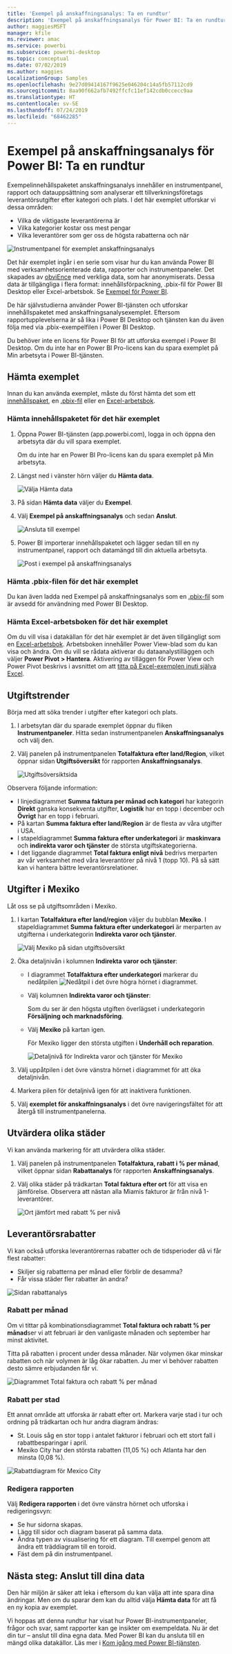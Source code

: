 ```yaml
---
title: 'Exempel på anskaffningsanalys: Ta en rundtur'
description: 'Exempel på anskaffningsanalys för Power BI: Ta en rundtur'
author: maggiesMSFT
manager: kfile
ms.reviewer: amac
ms.service: powerbi
ms.subservice: powerbi-desktop
ms.topic: conceptual
ms.date: 07/02/2019
ms.author: maggies
LocalizationGroup: Samples
ms.openlocfilehash: 9e27d09414167f9625e046204c14a5fb57112cd9
ms.sourcegitcommit: 8aa90f662afb7492ffcfc11ef142cdb0ccecc9aa
ms.translationtype: HT
ms.contentlocale: sv-SE
ms.lasthandoff: 07/24/2019
ms.locfileid: "68462285"
---
```

# <a name="procurement-analysis-sample-for-power-bi-take-a-tour"></a>Exempel på anskaffningsanalys för Power BI: Ta en rundtur

Exempelinnehållspaketet anskaffningsanalys innehåller en instrumentpanel, rapport och datauppsättning som analyserar ett tillverkningsföretags leverantörsutgifter efter kategori och plats. I det här exemplet utforskar vi dessa områden:

* Vilka de viktigaste leverantörerna är
* Vilka kategorier kostar oss mest pengar
* Vilka leverantörer som ger oss de högsta rabatterna och när

![Instrumentpanel för exemplet anskaffningsanalys](media/sample-procurement/procurement1.png)

Det här exemplet ingår i en serie som visar hur du kan använda Power BI med verksamhetsorienterade data, rapporter och instrumentpaneler. Det skapades av [obviEnce](http://www.obvience.com/) med verkliga data, som har anonymiserats. Dessa data är tillgängliga i flera format: innehållsförpackning, .pbix-fil för Power BI Desktop eller Excel-arbetsbok. Se [Exempel för Power BI](sample-datasets.md). 

De här självstudierna använder Power BI-tjänsten och utforskar innehållspaketet med anskaffningsanalysexemplet. Eftersom rapportupplevelserna är så lika i Power BI Desktop och tjänsten kan du även följa med via .pbix-exempelfilen i Power BI Desktop. 

Du behöver inte en licens för Power BI för att utforska exempel i Power BI Desktop. Om du inte har en Power BI Pro-licens kan du spara exemplet på Min arbetsyta i Power BI-tjänsten. 

## <a name="get-the-sample"></a>Hämta exemplet

Innan du kan använda exemplet, måste du först hämta det som ett [innehållspaket](#get-the-content-pack-for-this-sample), en [.pbix-fil](#get-the-pbix-file-for-this-sample) eller en [Excel-arbetsbok](#get-the-excel-workbook-for-this-sample).

### <a name="get-the-content-pack-for-this-sample"></a>Hämta innehållspaketet för det här exemplet

1. Öppna Power BI-tjänsten (app.powerbi.com), logga in och öppna den arbetsyta där du vill spara exemplet. 

    Om du inte har en Power BI Pro-licens kan du spara exemplet på Min arbetsyta.

2. Längst ned i vänster hörn väljer du **Hämta data**.

    ![Välja Hämta data](media/sample-datasets/power-bi-get-data.png)
3. På sidan **Hämta data** väljer du **Exempel**.

4. Välj **Exempel på anskaffningsanalys** och sedan **Anslut**.  
  
   ![Ansluta till exempel](media/sample-procurement/procurement1a.png)
   
5. Power BI importerar innehållspaketet och lägger sedan till en ny instrumentpanel, rapport och datamängd till din aktuella arbetsyta.
   
   ![Post i exempel på anskaffningsanalys](media/sample-procurement/procurement-entry.png)
  
### <a name="get-the-pbix-file-for-this-sample"></a>Hämta .pbix-filen för det här exemplet

Du kan även ladda ned Exempel på anskaffningsanalys som en [.pbix-fil](http://download.microsoft.com/download/D/5/3/D5390069-F723-413B-8D27-5888500516EB/Procurement%20Analysis%20Sample%20PBIX.pbix) som är avsedd för användning med Power BI Desktop. 

### <a name="get-the-excel-workbook-for-this-sample"></a>Hämta Excel-arbetsboken för det här exemplet

Om du vill visa i datakällan för det här exemplet är det även tillgängligt som en [Excel-arbetsbok](http://go.microsoft.com/fwlink/?LinkId=529784). Arbetsboken innehåller Power View-blad som du kan visa och ändra. Om du vill se rådata aktiverar du dataanalystilläggen och väljer **Power Pivot > Hantera**. Aktivering av tilläggen för Power View och Power Pivot beskrivs i avsnittet om att [titta på Excel-exemplen inuti själva Excel](sample-datasets.md#optional-take-a-look-at-the-excel-samples-from-inside-excel-itself).


## <a name="spending-trends"></a>Utgiftstrender
Börja med att söka trender i utgifter efter kategori och plats.  

1. I arbetsytan där du sparade exemplet öppnar du fliken **Instrumentpaneler**. Hitta sedan instrumentpanelen **Anskaffningsanalys** och välj den. 
2. Välj panelen på instrumentpanelen **Totalfaktura efter land/Region**, vilket öppnar sidan **Utgiftsöversikt** för rapporten **Anskaffningsanalys**.

    ![Utgiftsöversiktsida](media/sample-procurement/procurement2.png)

Observera följande information:

* I linjediagrammet **Summa faktura per månad och kategori** har kategorin **Direkt** ganska konsekventa utgifter, **Logistik** har en topp i december och  **Övrigt** har en topp i februari.
* På kartan **Summa faktura efter land/Region** är de flesta av våra utgifter i USA.
* I stapeldiagrammet **Summa faktura efter underkategori** är **maskinvara** och **indirekta varor och tjänster** de största utgiftskategorierna.
* I det liggande diagrammet **Total faktura enligt nivå** bedrivs merparten av vår verksamhet med våra leverantörer på nivå 1 (topp 10). På så sätt kan vi hantera bättre leverantörsrelationer.

## <a name="spending-in-mexico"></a>Utgifter i Mexiko
Låt oss se på utgiftsområden i Mexiko.

1. I kartan **Totalfaktura efter land/region** väljer du bubblan **Mexiko**. I stapeldiagrammet **Summa faktura efter underkategori** är merparten av utgifterna i underkategorin **Indirekta varor och tjänster**.

   ![Välj Mexiko på sidan utgiftsöversikt](media/sample-procurement/pbi_procsample_spendmexico.png)
2. Öka detaljnivån i kolumnen **Indirekta varor och tjänster**:

   * I diagrammet **Totalfaktura efter underkategori** markerar du nedåtpilen ![Nedåtpil](media/sample-procurement/pbi_drilldown_icon.png) i det övre högra hörnet i diagrammet.
   * Välj kolumnen **Indirekta varor och tjänster**:

      Som du ser är den högsta utgiften överlägset i underkategorin **Försäljning och marknadsföring**.
   * Välj **Mexiko** på kartan igen.

      För Mexiko ligger den största utgiften i **Underhåll och reparation**.

      ![Detaljnivå för Indirekta varor och tjänster för Mexiko](media/sample-procurement/pbi_procsample_drill_mexico.png)
3. Välj uppåtpilen i det övre vänstra hörnet i diagrammet för att öka detaljnivån.
4. Markera pilen för detaljnivå igen för att inaktivera funktionen.  
5. Välj **exemplet för anskaffningsanalys** i det övre navigeringsfältet för att återgå till instrumentpanelerna.

## <a name="evaluate-different-cities"></a>Utvärdera olika städer
Vi kan använda markering för att utvärdera olika städer.

1. Välj panelen på instrumentpanelen **Totalfaktura, rabatt i % per månad**, vilket öppnar sidan **Rabattanalys** för rapporten **Anskaffningsanalys**.
2. Välj olika städer på trädkartan **Total faktura efter ort** för att visa en jämförelse. Observera att nästan alla Miamis fakturor är från nivå 1-leverantörer.

   ![Ort jämfört med rabatt % per nivå](media/sample-procurement/pbi_procsample_miamitreemap2.png)

## <a name="vendor-discounts"></a>Leverantörsrabatter
Vi kan också utforska leverantörernas rabatter och de tidsperioder då vi får flest rabatter:
* Skiljer sig rabatterna per månad eller förblir de desamma?
* Får vissa städer fler rabatter än andra?

![Sidan rabattanalys](media/sample-procurement/procurement4.png)

### <a name="discount-by-month"></a>Rabatt per månad
Om vi tittar på kombinationsdiagrammet **Total faktura och rabatt % per månad**ser vi att februari är den vanligaste månaden och september har minst aktivitet. 

Titta på rabatten i procent under dessa månader. När volymen ökar minskar rabatten och när volymen är låg ökar rabatten. Ju mer vi behöver rabatten desto sämre erbjudanden får vi.

![Diagrammet Total faktura och rabatt % per månad](media/sample-procurement/procurement5.png)

### <a name="discount-by-city"></a>Rabatt per stad
Ett annat område att utforska är rabatt efter ort. Markera varje stad i tur och ordning på trädkartan och hur andra diagram ändras:

* St. Louis såg en stor topp i antalet fakturor i februari och ett stort fall i rabattbesparingar i april.
* Mexiko City har den största rabatten (11,05 %) och Atlanta har den minsta (0,08 %).

![Rabattdiagram för Mexico City](media/sample-procurement/procurement6.png)

### <a name="edit-the-report"></a>Redigera rapporten
Välj **Redigera rapporten** i det övre vänstra hörnet och utforska i redigeringsvyn:

* Se hur sidorna skapas.
* Lägg till sidor och diagram baserat på samma data.
* Ändra typen av visualisering för ett diagram. Till exempel genom att ändra ett träddiagram till en toroid.
* Fäst dem på din instrumentpanel.

## <a name="next-steps-connect-to-your-data"></a>Nästa steg: Anslut till dina data
Den här miljön är säker att leka i eftersom du kan välja att inte spara dina ändringar. Men om du sparar dem kan du alltid välja **Hämta data** för att få en ny kopia av exemplet.

Vi hoppas att denna rundtur har visat hur Power BI-instrumentpaneler, frågor och svar, samt rapporter kan ge insikter om exempeldata. Nu är det din tur – anslut till dina egna data. Med Power BI kan du ansluta till en mängd olika datakällor. Läs mer i [Kom igång med Power BI-tjänsten](service-get-started.md).

